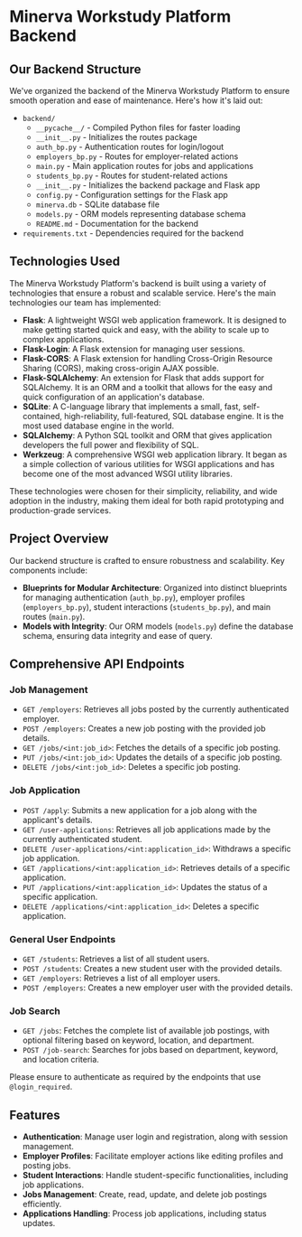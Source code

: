 # Minerva Workstudy Platform Backend

## Our Backend Structure

We've organized the backend of the Minerva Workstudy Platform to ensure smooth operation and ease of maintenance. Here's how it's laid out:


- `backend/`
    - `__pycache__/` - Compiled Python files for faster loading
    - `__init__.py` - Initializes the routes package
    - `auth_bp.py` - Authentication routes for login/logout
    - `employers_bp.py` - Routes for employer-related actions
    - `main.py` - Main application routes for jobs and applications
    - `students_bp.py` - Routes for student-related actions
  - `__init__.py` - Initializes the backend package and Flask app
  - `config.py` - Configuration settings for the Flask app
  - `minerva.db` - SQLite database file
  - `models.py` - ORM models representing database schema
  - `README.md` - Documentation for the backend
- `requirements.txt` - Dependencies required for the backend

## Technologies Used

The Minerva Workstudy Platform's backend is built using a variety of technologies that ensure a robust and scalable service. Here's the main technologies our team has implemented:

- **Flask**: A lightweight WSGI web application framework. It is designed to make getting started quick and easy, with the ability to scale up to complex applications.
- **Flask-Login**: A Flask extension for managing user sessions.
- **Flask-CORS**: A Flask extension for handling Cross-Origin Resource Sharing (CORS), making cross-origin AJAX possible.
- **Flask-SQLAlchemy**: An extension for Flask that adds support for SQLAlchemy. It is an ORM and a toolkit that allows for the easy and quick configuration of an application's database.
- **SQLite**: A C-language library that implements a small, fast, self-contained, high-reliability, full-featured, SQL database engine. It is the most used database engine in the world.
- **SQLAlchemy**: A Python SQL toolkit and ORM that gives application developers the full power and flexibility of SQL.
- **Werkzeug**: A comprehensive WSGI web application library. It began as a simple collection of various utilities for WSGI applications and has become one of the most advanced WSGI utility libraries.

These technologies were chosen for their simplicity, reliability, and wide adoption in the industry, making them ideal for both rapid prototyping and production-grade services.


## Project Overview

Our backend structure is crafted to ensure robustness and scalability. Key components include:

- **Blueprints for Modular Architecture**: Organized into distinct blueprints for managing authentication (`auth_bp.py`), employer profiles (`employers_bp.py`), student interactions (`students_bp.py`), and main routes (`main.py`).
- **Models with Integrity**: Our ORM models (`models.py`) define the database schema, ensuring data integrity and ease of query.
## Comprehensive API Endpoints

### Job Management
- `GET /employers`: Retrieves all jobs posted by the currently authenticated employer.
- `POST /employers`: Creates a new job posting with the provided job details.
- `GET /jobs/<int:job_id>`: Fetches the details of a specific job posting.
- `PUT /jobs/<int:job_id>`: Updates the details of a specific job posting.
- `DELETE /jobs/<int:job_id>`: Deletes a specific job posting.

### Job Application
- `POST /apply`: Submits a new application for a job along with the applicant's details.
- `GET /user-applications`: Retrieves all job applications made by the currently authenticated student.
- `DELETE /user-applications/<int:application_id>`: Withdraws a specific job application.
- `GET /applications/<int:application_id>`: Retrieves details of a specific application.
- `PUT /applications/<int:application_id>`: Updates the status of a specific application.
- `DELETE /applications/<int:application_id>`: Deletes a specific application.

### General User Endpoints
- `GET /students`: Retrieves a list of all student users.
- `POST /students`: Creates a new student user with the provided details.
- `GET /employers`: Retrieves a list of all employer users.
- `POST /employers`: Creates a new employer user with the provided details.

### Job Search
- `GET /jobs`: Fetches the complete list of available job postings, with optional filtering based on keyword, location, and department.
- `POST /job-search`: Searches for jobs based on department, keyword, and location criteria.

Please ensure to authenticate as required by the endpoints that use `@login_required`.

## Features 

- **Authentication**: Manage user login and registration, along with session management.
- **Employer Profiles**: Facilitate employer actions like editing profiles and posting jobs.
- **Student Interactions**: Handle student-specific functionalities, including job applications.
- **Jobs Management**: Create, read, update, and delete job postings efficiently.
- **Applications Handling**: Process job applications, including status updates.


